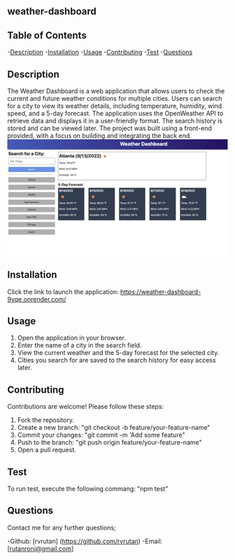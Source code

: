 ## weather-dashboard
  ## Table of Contents
-[Description](#description)
-[Installation](#installation)
-[Usage](#usage)
-[Contributing](#contributing)
-[Test](#test)
-[Questions](#questions)

  ## Description
The Weather Dashboard is a web application that allows users to check the current and future weather conditions for multiple cities. Users can search for a city to view its weather details, including temperature, humidity, wind speed, and a 5-day forecast. The application uses the OpenWeather API to retrieve data and displays it in a user-friendly format. The search history is stored and can be viewed later. The project was built using a front-end provided, with a focus on building and integrating the back end.
![weather-dashboard demo](<weaather-dashboard demo.png>)

## Installation
Click the link to launch the application: https://weather-dashboard-9vqe.onrender.com/

## Usage
1.	Open the application in your browser.
2.	Enter the name of a city in the search field.
3.	View the current weather and the 5-day forecast for the selected city.
4.	Cities you search for are saved to the search history for easy access later.

## Contributing
Contributions are welcome! Please follow these steps:
  1.	Fork the repository.
  2.	Create a new branch: "git checkout -b feature/your-feature-name"
  3.	Commit your changes: "git commit -m 'Add some feature"
  4.  Push to the branch: "git push origin feature/your-feature-name"
  5.  Open a pull request.

## Test
To run test, execute the following commang: "npm test"

## Questions
Contact me for any further questions;

  -Github: [rvrutan] (https://github.com/rvrutan)
  -Email: [rutanroni@gmail.com]
